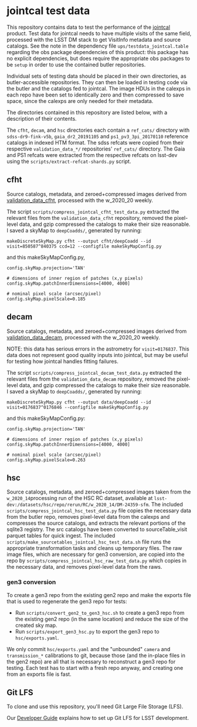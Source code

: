 # jointcal test data

This repository contains data to test the performance of the [jointcal](http://github.com/lsst/jointcal) product. Test data for jointcal needs to have multiple visits of the same field, processed with the LSST DM stack to get VisitInfo metadata and source catalogs.
See the note in the dependency file `ups/testdata_jointcal.table` regarding the obs package dependencies of this product: this package has no explicit dependencies, but does require the appropriate obs packages to be `setup` in order to use the contained butler repositories.

Individual sets of testing data should be placed in their own directories, as butler-accessible repositories. They can then be loaded in testing code via the butler and the catalogs fed to jointcal. The image HDUs in the calexps in each repo have been set to identically zero and then compressed to save space, since the calexps are only needed for their metadata.

The directories contained in this repository are listed below, with a description of their contents.

The `cfht`, `decam`, and `hsc` directories each contain a `ref_cats/` directory with `sdss-dr9-fink-v5b`, `gaia_dr2_20191105` and `ps1_pv3_3pi_20170110` reference catalogs in indexed HTM format.
The sdss refcats were copied from their respective `validation_data_*/` repositories' `ref_cats/` directory.
The Gaia and PS1 refcats were extracted from the respective refcats on lsst-dev using the `scripts/extract-refcat-shards.py` script.

## cfht

Source catalogs, metadata, and zeroed+compressed images derived from [validation_data_cfht](https://github.com/lsst/validation_data_cfht), processed with the w_2020_20 weekly.

The script `scripts/compress_jointcal_cfht_test_data.py` extracted the relevant files from the `validation_data_cfht` repository, removed the pixel-level data, and gzip compressed the catalogs to make their size reasonable. I saved a skyMap to `deepCoadds/`, generated by running:

```
makeDiscreteSkyMap.py cfht --output cfht/deepCoadd --id visit=850587^840375 ccd=12 --configfile makeSkyMapConfig.py
```

and this makeSkyMapConfig.py,

```
config.skyMap.projection='TAN'

# dimensions of inner region of patches (x,y pixels)
config.skyMap.patchInnerDimensions=[4000, 4000]

# nominal pixel scale (arcsec/pixel)
config.skyMap.pixelScale=0.185
```

## decam

Source catalogs, metadata, and zeroed+compressed images derived from [validation_data_decam](https://github.com/lsst/validation_data_decam), processed with the w_2020_20 weekly.

NOTE: this data has serious errors in the astrometry for `visit=0176837`.
This data does not represent good quality inputs into jointcal, but may be useful for testing how jointcal handles fitting failures.

The script `scripts/compress_jointcal_decam_test_data.py` extracted the relevant files from the `validation_data_decam` repository, removed the pixel-level data, and gzip compressed the catalogs to make their size reasonable. I saved a skyMap to `deepCoadds/`, generated by running:

```
makeDiscreteSkyMap.py cfht --output data/deepCoadd --id visit=0176837^0176846 --configfile makeSkyMapConfig.py
```

and this makeSkyMapConfig.py:


```
config.skyMap.projection='TAN'

# dimensions of inner region of patches (x,y pixels)
config.skyMap.patchInnerDimensions=[4000, 4000]

# nominal pixel scale (arcsec/pixel)
config.skyMap.pixelScale=0.263
```

## hsc

Source catalogs, metadata, and zeroed+compressed images taken from the `w_2020_14`processing run of the HSC RC dataset, available at `lsst-dev:/datasets/hsc/repo/rerun/RC/w_2020_14/DM-24359-sfm`.
The included `scripts/compress_jointcal_hsc_test_data.py` file copies the necessary data from the butler repo, removes pixel-level data from the calexps and compresses the source catalogs, and extracts the relevant portions of the sqlite3 registry.
The src catalogs have been converted to sourceTable_visit parquet tables for quick ingest.  The included `scripts/make_sourcetables_jointcal_hsc_test_data.sh` file runs the appropriate transformation tasks and cleans up temporary files.
The raw image files, which are necessary for gen3 conversion, are copied into the repo by `scripts/compress_jointcal_hsc_raw_test_data.py` which copies in the necessary data, and removes pixel-level data from the raws.

### gen3 conversion

To create a gen3 repo from the existing gen2 repo and make the exports file that is used to regenerate the gen3 repo for tests:

* Run `scripts/convert_gen2_to_gen3_hsc.sh` to create a gen3 repo from the existing gen2 repo (in the same location) and reduce the size of the created sky map.
* Run `scripts/export_gen3_hsc.py` to export the gen3 repo to `hsc/exports.yaml`.

We only commit `hsc/exports.yaml` and the "unbounded" `camera` and `transmission_*` calibrations to git, because those (and the in-place files in the gen2 repo) are all that is necessary to reconstruct a gen3 repo for testing.
Each test has to start with a fresh repo anyway, and creating one from an exports file is fast.

## Git LFS

To clone and use this repository, you'll need Git Large File Storage (LFS).

Our [Developer Guide](http://developer.lsst.io/en/latest/tools/git_lfs.html)
explains how to set up Git LFS for LSST development.
